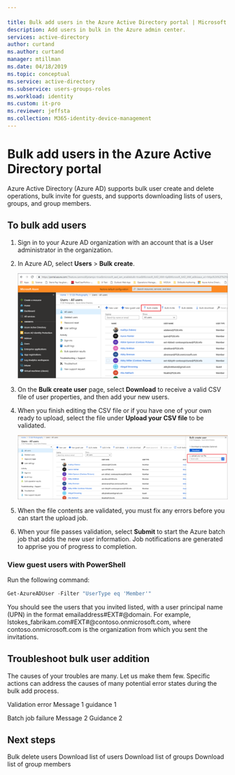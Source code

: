 ```yaml
---

title: Bulk add users in the Azure Active Directory portal | Microsoft Docs
description: Add users in bulk in the Azure admin center. 
services: active-directory 
author: curtand
ms.author: curtand
manager: mtillman
ms.date: 04/18/2019
ms.topic: conceptual
ms.service: active-directory
ms.subservice: users-groups-roles
ms.workload: identity
ms.custom: it-pro
ms.reviewer: jeffsta
ms.collection: M365-identity-device-management
---
```


# Bulk add users in the Azure Active Directory portal

Azure Active Directory (Azure AD) supports bulk user create and delete operations, bulk invite for guests, and supports downloading lists of users, groups, and group members.

## To bulk add users

1. Sign in to your Azure AD organization with an account that is a User administrator in the organization.
1. In Azure AD, select **Users** > **Bulk create**.

    ![The bulk create command is on the All users page](./media/users-bulk-add/bulk-create.png)

1. On the **Bulk create user** page, select **Download** to receive a valid CSV file of user properties, and then add your new users.
1. When you finish editing the CSV file or if you have one of your own ready to upload, select the file under **Upload your CSV file** to be validated.

   ![Select a local CSV file in which you list the users you want to add](./media/users-bulk-add/upload-button.png)

1. When the file contents are validated, you must fix any errors before you can start the upload job.
1. When your file passes validation, select **Submit** to start the Azure batch job that adds the new user information. Job notifications are generated to apprise you of progress to completion.


### View guest users with PowerShell

Run the following command:
``` PowerShell
Get-AzureADUser -Filter "UserType eq 'Member'"
```

You should see the users that you invited listed, with a user principal name (UPN) in the format emailaddress#EXT#@domain. For example, lstokes_fabrikam.com#EXT#@contoso.onmicrosoft.com, where contoso.onmicrosoft.com is the organization from which you sent the invitations.

## Troubleshoot bulk user addition

The causes of your troubles are many. Let us make them few. Specific actions can address the causes of many  potential error states during the bulk add process.

Validation error Message 1
guidance 1

Batch job failure Message 2
Guidance 2

## Next steps

Bulk delete users
Download list of users
Download list of groups
Download list of group members


